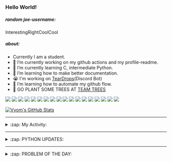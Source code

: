 ### Hello World!

##### random joe-username:
<!--DON'T REMOVE--->
<!--username:START-->
InterestingRightCoolCool
<!--username:END-->

##### about:
- Currently I am a student.
- 🔭 I’m currently working on my github actions and my profile-readme. 
- 🌱 I’m currently learning C, intermediate Python.
- 🌱 I’m learning how to make better documentation.
- 😭 I'm working on [TearDrops](https://github.com/Vyvy-vi/TearDrops)(Discord Bot)
- 🌱 I’m learning how to automate my github flow.
- 🌱 GO PLANT SOME TREES AT [TEAM TREES](https://teamtrees.org/)

![](https://img.shields.io/badge/Editor-Vim-informational?style=flat&logo=Editor&logoColor=white&color=2bbc8a)
![](https://img.shields.io/badge/Editor-VScode-informational?style=flat&logo=<LOGO_NAME>&logoColor=white&color=2bbc8a)
![](https://img.shields.io/badge/OS-MacOS-informational?style=flat&logo=<LOGO_NAME>&logoColor=white&color=2bbc8a)
![](https://img.shields.io/badge/OS-Fedora-informational?style=flat&logo=<LOGO_NAME>&logoColor=white&color=2bbc8a)
![](https://img.shields.io/badge/OS-Ubuntu-informational?style=flat&logo=<LOGO_NAME>&logoColor=white&color=2bbc8a)
![](https://img.shields.io/badge/Tools-mysql-informational?style=flat&logo=<LOGO_NAME>&logoColor=white&color=2bbc8a)
![](https://img.shields.io/badge/Tools-MongoDB-informational?style=flat&logo=<LOGO_NAME>&logoColor=white&color=2bbc8a)
![](https://img.shields.io/badge/Tools-DiscordAPI-informational?style=flat&logo=<LOGO_NAME>&logoColor=white&color=2bbc8a)
![](https://img.shields.io/badge/Tools-GoogleAPIs-informational?style=flat&logo=<LOGO_NAME>&logoColor=white&color=2bbc8a)
![](https://img.shields.io/badge/Tools-ScikitLearn-informational?style=flat&logo=<LOGO_NAME>&logoColor=white&color=2bbc8a)
![](https://img.shields.io/badge/Tools-json-informational?style=flat&logo=<LOGO_NAME>&logoColor=white&color=2bbc8a)
![](https://img.shields.io/badge/Tools-Metasploit-informational?style=flat&logo=<LOGO_NAME>&logoColor=white&color=2bbc8a)
![](https://img.shields.io/badge/Shell-zsh-informational?style=flat&logo=<LOGO_NAME>&logoColor=white&color=2bbc8a)
![](https://img.shields.io/badge/Code-Python-informational?style=flat&logo=<LOGO_NAME>&logoColor=white&color=2bbc8a)
![](https://img.shields.io/badge/Code-Ruby-informational?style=flat&logo=<LOGO_NAME>&logoColor=white&color=2bbc8a)
![](https://img.shields.io/badge/Code-Processing-informational?style=flat&logo=<LOGO_NAME>&logoColor=white&color=2bbc8a)
![](https://img.shields.io/badge/Code-Arduino-informational?style=flat&logo=<LOGO_NAME>&logoColor=white&color=2bbc8a)
![](https://img.shields.io/badge/Graphics-Blender-informational?style=flat&logo=<LOGO_NAME>&logoColor=white&color=2bbc8a)

<a href="https://github.com/Vyvy-vi/Vyvy-vi">
  <img align="center" src="https://profile-readme-git-master.vyvy-vi.vercel.app/api?username=Vyvy-vi&show_icons=true&line_height=27&count_private=true&title_color=ffffff&text_color=c9cacc&icon_color=2bbc8a&bg_color=1d1f21" alt="Vyom's GitHub Stats" />
</a>

---
<details>
  <summary>:zap: My Activity:</summary>
  
<!--START_SECTION:waka-->
![Profile Views](http://img.shields.io/badge/Profile%20Views-33-blue)

**I'm an Early 🐤** 

```text
🌞 Morning    65 commits     ███████████░░░░░░░░░░░░░░   47.45% 
🌆 Daytime    25 commits     ████░░░░░░░░░░░░░░░░░░░░░   18.25% 
🌃 Evening    36 commits     ██████░░░░░░░░░░░░░░░░░░░   26.28% 
🌙 Night      11 commits     ██░░░░░░░░░░░░░░░░░░░░░░░   8.03%

```
📅 **I'm Most Productive on Monday** 

```text
Monday       42 commits     ███████░░░░░░░░░░░░░░░░░░   30.66% 
Tuesday      11 commits     ██░░░░░░░░░░░░░░░░░░░░░░░   8.03% 
Wednesday    11 commits     ██░░░░░░░░░░░░░░░░░░░░░░░   8.03% 
Thursday     12 commits     ██░░░░░░░░░░░░░░░░░░░░░░░   8.76% 
Friday       20 commits     ███░░░░░░░░░░░░░░░░░░░░░░   14.6% 
Saturday     19 commits     ███░░░░░░░░░░░░░░░░░░░░░░   13.87% 
Sunday       22 commits     ████░░░░░░░░░░░░░░░░░░░░░   16.06%

```


📊 **This Week I Spent My Time On** 

```text
🔥 Editors: 
Vim                      13 hrs 20 mins      ███████████████████░░░░░░   76.68% 
VS Code                  4 hrs 3 mins        █████░░░░░░░░░░░░░░░░░░░░   23.32%

🐱‍💻 Projects: 
another-discord-bot      5 hrs 49 mins       ████████░░░░░░░░░░░░░░░░░   33.49% 
TearDrops                5 hrs 9 mins        ███████░░░░░░░░░░░░░░░░░░   29.6% 
EddieBot                 2 hrs 57 mins       ████░░░░░░░░░░░░░░░░░░░░░   17.03% 
Unknown Project          1 hr 20 mins        ██░░░░░░░░░░░░░░░░░░░░░░░   7.74% 
.dotfiles                50 mins             █░░░░░░░░░░░░░░░░░░░░░░░░   4.84%

💻 Operating System: 
Mac                      17 hrs 24 mins      █████████████████████████   100.0%

```

**I Mostly Code in Python** 

```text
Python                   22 repos            ███████████████████░░░░░░   78.57% 
Processing               1 repo              █░░░░░░░░░░░░░░░░░░░░░░░░   3.57% 
Swift                    1 repo              █░░░░░░░░░░░░░░░░░░░░░░░░   3.57% 
JavaScript               1 repo              █░░░░░░░░░░░░░░░░░░░░░░░░   3.57% 
SCSS                     1 repo              █░░░░░░░░░░░░░░░░░░░░░░░░   3.57%

```



<!--END_SECTION:waka-->
</details>

---
<details>
  <summary>:zap: PYTHON UPDATES:</summary>
  
<!-- BLOG-POST-LIST:START -->
- [My Latest Project, Wasmite - Debug and create unit tests for your WebAssembly code easily.](https://www.reddit.com/r/Python/comments/jyiekb/my_latest_project_wasmite_debug_and_create_unit/)
- [Better Python console apps with Rich](https://www.reddit.com/r/Python/comments/jyi8ku/better_python_console_apps_with_rich/)
- [I Made My first Software Using Tkinter and Python](https://www.reddit.com/r/Python/comments/jyhycw/i_made_my_first_software_using_tkinter_and_python/)
- [👨‍💻 Queries in Django ( Part 7 ) - Django For Beginners](https://www.reddit.com/r/Python/comments/jyg7kb/queries_in_django_part_7_django_for_beginners/)
- [(GREEK) Finding the most VFM products during Black Friday (GREEK)](https://www.reddit.com/r/Python/comments/jyeqqb/greek_finding_the_most_vfm_products_during_black/)
<!-- BLOG-POST-LIST:END -->
</details>

---
<details>
  <summary>:zap: PROBLEM OF THE DAY:</summary>
    #TODO
<!--QOTD:START-->
<!--QOTD:END-->
</details>


